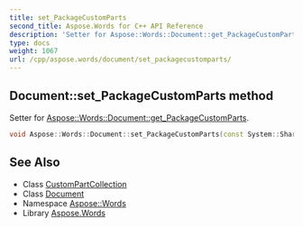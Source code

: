 ```yaml
---
title: set_PackageCustomParts
second_title: Aspose.Words for C++ API Reference
description: 'Setter for Aspose::Words::Document::get_PackageCustomParts.'
type: docs
weight: 1067
url: /cpp/aspose.words/document/set_packagecustomparts/
---
```

## Document::set_PackageCustomParts method


Setter for [Aspose::Words::Document::get_PackageCustomParts](../get_packagecustomparts/).

```cpp
void Aspose::Words::Document::set_PackageCustomParts(const System::SharedPtr<Aspose::Words::Markup::CustomPartCollection> &value)
```

## See Also

* Class [CustomPartCollection](../../../aspose.words.markup/custompartcollection/)
* Class [Document](../)
* Namespace [Aspose::Words](../../)
* Library [Aspose.Words](../../../)
